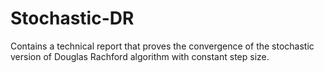 # Stochastic-DR
Contains a technical report that proves the convergence of the stochastic version of Douglas Rachford algorithm with constant step size.
